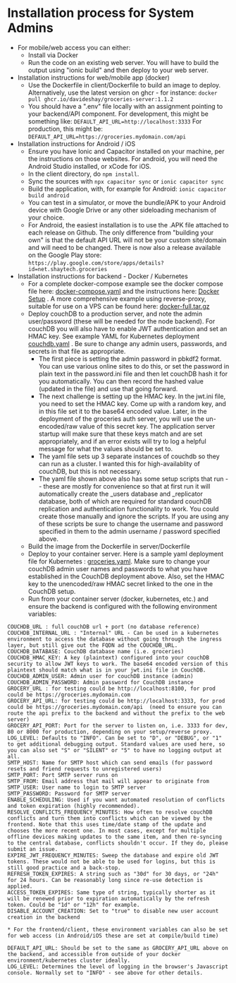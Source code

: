 # Installation process for System Admins

* For mobile/web access you can either:
    * Install via Docker
    * Run the code on an existing web server. You will have to build the output using "ionic build" and then deploy to your web server.
* Installation instructions for web/mobile app (docker)
    * Use the Dockerfile in client/Dockerfile to build an image to deploy.  Alternatively, use the latest version on ghcr - for instance:
    ```docker pull ghcr.io/davideshay/groceries-server:1.1.2```
    * You should have a ".env" file locally with an assignment pointing to your backend/API component. For development, this might be something like:
    ```DEFAULT_API_URL=http://localhost:3333```
    For production, this might be:
    ```DEFAULT_API_URL=https://groceries.mydomain.com/api```
* Installation instructions for Android / iOS
    * Ensure you have Ionic and Capacitor installed on your machine, per the instructions on those websites. For android, you will need the Android Studio installed, or xCode for iOS.
    * In the client directory, do `npm install`.
    * Sync the sources with `npx capacitor sync` or `ionic capacitor sync`
    * Build the application, with, for example for Android: `ionic capacitor build android`
    * You can test in a simulator, or move the bundle/APK to your Android device with Google Drive or any other sideloading mechanism of your choice.
    * For Android, the easiest installation is to use the .APK file attached to each release on Github. The only difference from "building your own" is that the default API URL will not be your custom site/domain and will need to be changed. There is now also a release available on the Google Play store: 
    ```https://play.google.com/store/apps/details?id=net.shaytech.groceries```
* Installation instructions for backend - Docker / Kubernetes
    * For a complete docker-compose example see the docker compose file here: [docker-compose.yaml](https://raw.githubusercontent.com/davideshay/groceries/master/mkdocs/docs/assets/docker-compose.yaml) and the instructions here: [Docker Setup](https://davideshay.github.io/groceries/installation/docker-setup/) . A more comprehensive example using reverse-proxy, suitable for use on a VPS can be found here: [docker-full.tar.gz](https://raw.githubusercontent.com/davideshay/groceries/master/mkdocs/docs/assets/docker-full.tar.gz)  
    * Deploy couchDB to a production server, and note the admin user/password (these will be needed for the node backend). For couchDB you will also have to enable JWT authentication and set an HMAC key.  See example YAML for Kubernetes deployment [couchdb.yaml](https://raw.githubusercontent.com/davideshay/groceries/master/mkdocs/docs/assets/couchdb.yaml)  .  Be sure to change any admin users, passwords, and secrets in that file as appropriate.
        * The first piece is setting the admin password in pbkdf2 format. You can use various online sites to do this, or set the password in plain text in the password.ini file and then let couchDB hash it for you automatically. You can then record the hashed value (updated in the file) and use that going forward.
        * The next challenge is setting up the HMAC key. In the jwt.ini file, you need to set the HMAC key. Come up with a random key, and in this file set it to the base64 encoded value. Later, in the deployment of the groceries auth server, you will use the un-encoded/raw value of this secret key. The application server startup will make sure that these keys match and are set appropriately, and if an error exists will try to log a helpful message for what the values should be set to.
        * The yaml file sets up 3 separate instances of couchdb so they can run as a cluster.  I wanted this for high-availablity of couchDB, but this is not necessary.
        * The yaml file shown above also has some setup scripts that run -- these are mostly for convenience so that at first run it will automatically create the _users database and _replicator database, both of which are required for standard couchDB replication and authentication functionality to work. You could create those manually and ignore the scripts. If you are using any of these scripts be sure to change the username and password specified in them to the admin username / password specified above.
    * Build the image from the Dockerfile in server/Dockerfile
    * Deploy to your container server.  Here is a sample yaml deployment file for Kubernetes : [groceries.yaml](https://raw.githubusercontent.com/davideshay/groceries/master/mkdocs/docs/assets/groceries.yaml). Make sure to change your couchDB admin user names and passwords to what you have established in the CouchDB deployment above. Also, set the HMAC key to the unencoded/raw HMAC secret linked to the one in the CouchDB setup.
    * Run from your container server (docker, kubernetes, etc.) and ensure the backend is configured with the following environment variables:
    
```
COUCHDB_URL : full couchDB url + port (no database reference)
COUCHDB_INTERNAL_URL : "Internal" URL - Can be used in a kubernetes environment to access the database without going through the ingress layer, but still give out the FQDN ad the COUCHDB_URL.
COUCHDB_DATABASE: CouchDB database name (i.e. groceries)
COUCHDB_HMAC_KEY: A key (plaintext) configured into your couchDB security to allow JWT keys to work. The base64 encoded version of this plaintext should match what is in your jwt.ini file in CouchDB.
COUCHDB_ADMIN_USER: Admin user for couchDB instance (admin)
COUCHDB_ADMIN_PASSWORD: Admin password for CouchDB instance
GROCERY_URL : for testing could be http://localhost:8100, for prod could be https://groceries.mydomain.com
GROCERY_API_URL: for testing could be http://localhost:3333, for prod could be https://groceries.mydomain.com/api  (need to ensure you can route the api prefix to the backend and without the prefix to the web server)
GROCERY_API_PORT: Port for the server to listen on, i.e. 3333 for dev, 80 or 8000 for production, depending on your setup/reverse proxy.
LOG_LEVEL: Defaults to "INFO". Can be set to "D", or "DEBUG", or "1" to get additional debugging output. Standard values are used here, so you can also set "S" or "SILENT" or "5" to have no logging output at all.
SMTP_HOST: Name for SMTP host which can send emails (for password resets and friend requests to unregistered users)
SMTP_PORT: Port SMTP server runs on
SMTP_FROM: Email address that mail will appear to originate from
SMTP_USER: User name to login to SMTP server
SMTP_PASSWORD: Password for SMTP server
ENABLE_SCHEDULING: Used if you want automated resolution of conflicts and token expiration (highly recommended).
RESOLVE_CONFLICTS_FREQUENCY_MINUTES: How often to resolve couchDB conflicts and turn them into conflicts which can be viewed by the frontend. Note that this uses time/date stamp of the update and chooses the more recent one. In most cases, except for multiple offline devices making updates to the same item, and then re-syncing to the central database, conflicts shouldn't occur. If they do, please submit an issue.
EXPIRE_JWT_FREQUENCY_MINUTES: Sweep the database and expire old JWT tokens. These would not be able to be used for logins, but this is still good practice and a back-stop.
REFRESH_TOKEN_EXPIRES: A string such as "30d" for 30 days, or "24h" for 24 hours. Can be reasonably long since re-use detection is applied.
ACCESS_TOKEN_EXPIRES: Same type of string, typically shorter as it will be renewed prior to expiration automatically by the refresh token. Could be "1d" or "12h" for example.
DISABLE_ACCOUNT_CREATION: Set to "true" to disable new user account creation in the backend
```

    * For the frontend/client, these environment variables can also be set for web access (in Android/iOS these are set at compile/build time)

```
DEFAULT_API_URL: Should be set to the same as GROCERY_API_URL above on the backend, and accessible from outside of your docker environment/kubernetes cluster ideally.
LOG_LEVEL: Determines the level of logging in the browser's Javascript console. Normally set to "INFO" - see above for other details.
```

